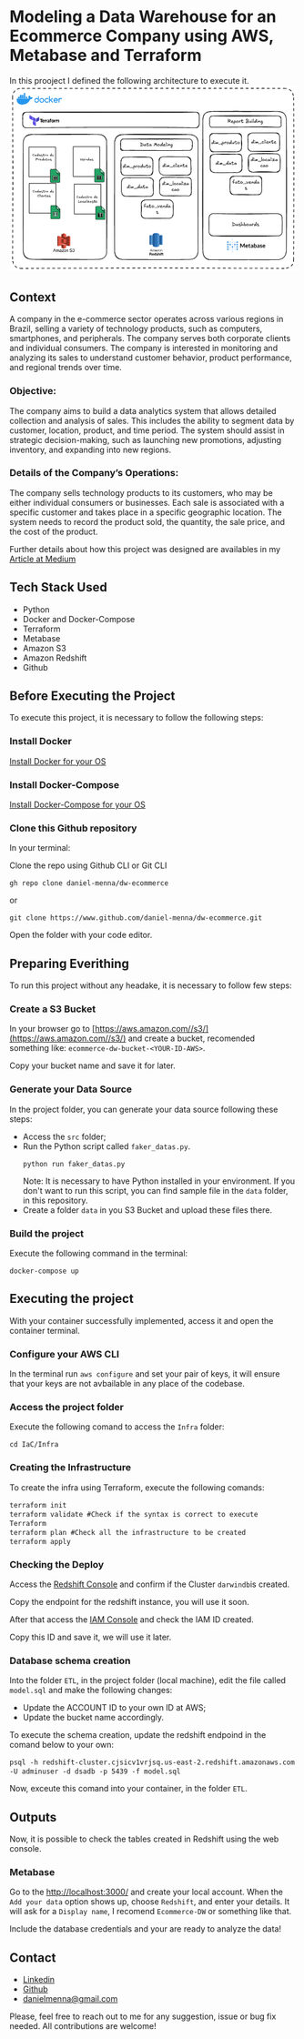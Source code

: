 # Modeling a Data Warehouse for an Ecommerce Company using AWS, Metabase and Terraform

In this prooject I defined the following architecture to execute it.
![Architecture Defined](./pics/architecture.png)

## Context
A company in the e-commerce sector operates across various regions in Brazil, selling a variety of technology products, such as computers, smartphones, and peripherals. The company serves both corporate clients and individual consumers. The company is interested in monitoring and analyzing its sales to understand customer behavior, product performance, and regional trends over time.

### Objective:
The company aims to build a data analytics system that allows detailed collection and analysis of sales. This includes the ability to segment data by customer, location, product, and time period. The system should assist in strategic decision-making, such as launching new promotions, adjusting inventory, and expanding into new regions.

### Details of the Company’s Operations:
The company sells technology products to its customers, who may be either individual consumers or businesses. Each sale is associated with a specific customer and takes place in a specific geographic location. The system needs to record the product sold, the quantity, the sale price, and the cost of the product.

Further details about how this project was designed are availables in my [Article at Medium](https://www.medium.com/@data-menna)

## Tech Stack Used
- Python
- Docker and Docker-Compose
- Terraform
- Metabase
- Amazon S3
- Amazon Redshift
- Github

## Before Executing the Project
To execute this project, it is necessary to follow the following steps:

### Install Docker
[Install Docker for your OS](https://docs.docker.com/desktop/)

### Install Docker-Compose
[Install Docker-Compose for your OS](https://docs.docker.com/compose/install/)

### Clone this Github repository
In your terminal:

Clone the repo using Github CLI or Git CLI
```
gh repo clone daniel-menna/dw-ecommerce
```
or

```
git clone https://www.github.com/daniel-menna/dw-ecommerce.git
```
Open the folder with your code editor.

## Preparing Everithing
To run this project without any headake, it is necessary to follow few steps:

### Create a S3 Bucket
In your browser go to [https://aws.amazon.com//s3/](https://aws.amazon.com//s3/) and create a bucket, recomended something like: `ecommerce-dw-bucket-<YOUR-ID-AWS>`.

Copy your bucket name and save it for later.

### Generate your Data Source
In the project folder, you can generate your data source following these steps:
- Access the `src` folder;
- Run the Python script called `faker_datas.py`.
    ```
    python run faker_datas.py
    ```
    Note: It is necessary to have Python installed in your environment. If you don't want to run this script, you can find sample file in the `data` folder, in this repository.
- Create a folder `data` in you S3 Bucket and upload these files there.

### Build the project
Execute the following command in the terminal:
```
docker-compose up
```

## Executing the project
With your container successfully implemented, access it and open the container terminal.

### Configure your AWS CLI
In the terminal run `aws configure` and set your pair of keys, it will ensure that your keys are not avbailable in any place of the codebase.

### Access the project folder
Execute the following comand to access the `Infra` folder:
```
cd IaC/Infra
```

### Creating the Infrastructure
To create the infra using Terraform, execute the following comands:

```
terraform init
terraform validate #Check if the syntax is correct to execute Terraform
terraform plan #Check all the infrastructure to be created
terraform apply
```

### Checking the Deploy
Access the [Redshift Console](https://console.aws.amazon.com/redshiftv2/home) and confirm if the Cluster `darwindb`is created.

Copy the endpoint for the redshift instance, you will use it soon.

After that access the [IAM Console](https://console.aws.amazon.com/iam/home#/home) and check the IAM ID created.

Copy this ID and save it, we will use it later.

### Database schema creation
Into the folder `ETL`, in the project folder (local machine), edit the file called `model.sql` and make the following changes:
- Update the ACCOUNT ID to your own ID at AWS;
- Update the bucket name accordingly.

To execute the schema creation, update the redshift endpoind in the comand below to your own:

```
psql -h redshift-cluster.cjsicv1vrjsq.us-east-2.redshift.amazonaws.com -U adminuser -d dsadb -p 5439 -f model.sql
```

Now, exceute this comand into your container, in the folder `ETL`.

## Outputs
Now, it is possible to check the tables created in Redshift using the web console.

### Metabase
Go to the [http://localhost:3000/](http://localhost:3000/) and create your local account. When the `Add your data` option shows up, choose `Redshift`, and enter your details. It will ask for a `Display name`, I recomend `Ecommerce-DW` or something like that. 

Include the database credentials and your are ready to analyze the data!

## Contact
- [Linkedin](https://www.linkedin.com/in/daniel-menna)
- [Github](https://www.github.com/daniel-menna)
- [danielmenna@gmail.com](mailto:danielmenna@gmail.com)

Please, feel free to reach out to me for any suggestion, issue or bug fix needed. All contributions are welcome!
